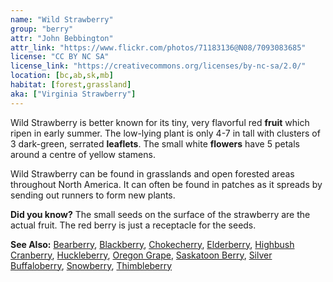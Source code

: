 ```yaml
---
name: "Wild Strawberry"
group: "berry"
attr: "John Bebbington"
attr_link: "https://www.flickr.com/photos/71183136@N08/7093083685"
license: "CC BY NC SA"
license_link: "https://creativecommons.org/licenses/by-nc-sa/2.0/"
location: [bc,ab,sk,mb]
habitat: [forest,grassland]
aka: ["Virginia Strawberry"]
---
```

Wild Strawberry is better known for its tiny, very flavorful red **fruit** which ripen in early summer. The low-lying plant is only 4-7 in tall with clusters of 3 dark-green, serrated **leaflets**. The small white **flowers** have 5 petals around a centre of yellow stamens.

Wild Strawberry can be found in grasslands and open forested areas throughout North America. It can often be found in patches as it spreads by sending out runners to form new plants.

**Did you know?** The small seeds on the surface of the strawberry are the actual fruit. The red berry is just a receptacle for the seeds.

<!-- generated, do not edit -->
**See Also:**
[Bearberry](/trees/bear/),
[Blackberry](/trees/blackber/),
[Chokecherry](/trees/choke/),
[Elderberry](/trees/elder/),
[Highbush Cranberry](/trees/hicran/),
[Huckleberry](/trees/huck/),
[Oregon Grape](/trees/orgrape/),
[Saskatoon Berry](/trees/saskber/),
[Silver Buffaloberry](/trees/silbufber/),
[Snowberry](/trees/snow/),
[Thimbleberry](/trees/thimble/)
